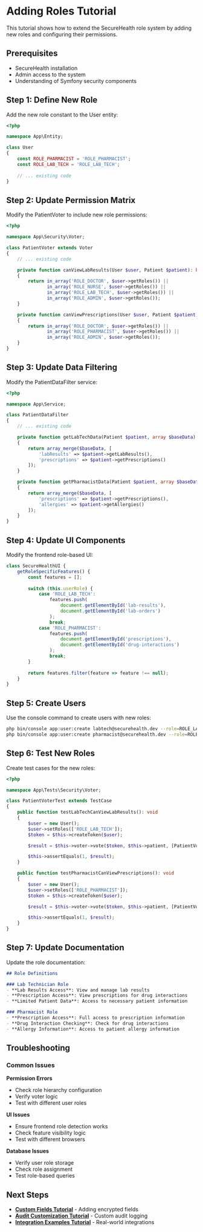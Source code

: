 # Adding Roles Tutorial

This tutorial shows how to extend the SecureHealth role system by adding new roles and configuring their permissions.

## Prerequisites

- SecureHealth installation
- Admin access to the system
- Understanding of Symfony security components

## Step 1: Define New Role

Add the new role constant to the User entity:

```php
<?php

namespace App\Entity;

class User
{
    const ROLE_PHARMACIST = 'ROLE_PHARMACIST';
    const ROLE_LAB_TECH = 'ROLE_LAB_TECH';
    
    // ... existing code
}
```

## Step 2: Update Permission Matrix

Modify the PatientVoter to include new role permissions:

```php
<?php

namespace App\Security\Voter;

class PatientVoter extends Voter
{
    // ... existing code

    private function canViewLabResults(User $user, Patient $patient): bool
    {
        return in_array('ROLE_DOCTOR', $user->getRoles()) || 
               in_array('ROLE_NURSE', $user->getRoles()) ||
               in_array('ROLE_LAB_TECH', $user->getRoles()) ||
               in_array('ROLE_ADMIN', $user->getRoles());
    }

    private function canViewPrescriptions(User $user, Patient $patient): bool
    {
        return in_array('ROLE_DOCTOR', $user->getRoles()) || 
               in_array('ROLE_PHARMACIST', $user->getRoles()) ||
               in_array('ROLE_ADMIN', $user->getRoles());
    }
}
```

## Step 3: Update Data Filtering

Modify the PatientDataFilter service:

```php
<?php

namespace App\Service;

class PatientDataFilter
{
    // ... existing code

    private function getLabTechData(Patient $patient, array $baseData): array
    {
        return array_merge($baseData, [
            'labResults' => $patient->getLabResults(),
            'prescriptions' => $patient->getPrescriptions()
        ]);
    }

    private function getPharmacistData(Patient $patient, array $baseData): array
    {
        return array_merge($baseData, [
            'prescriptions' => $patient->getPrescriptions(),
            'allergies' => $patient->getAllergies()
        ]);
    }
}
```

## Step 4: Update UI Components

Modify the frontend role-based UI:

```javascript
class SecureHealthUI {
    getRoleSpecificFeatures() {
        const features = [];
        
        switch (this.userRole) {
            case 'ROLE_LAB_TECH':
                features.push(
                    document.getElementById('lab-results'),
                    document.getElementById('lab-orders')
                );
                break;
            case 'ROLE_PHARMACIST':
                features.push(
                    document.getElementById('prescriptions'),
                    document.getElementById('drug-interactions')
                );
                break;
        }
        
        return features.filter(feature => feature !== null);
    }
}
```

## Step 5: Create Users

Use the console command to create users with new roles:

```bash
php bin/console app:user:create labtech@securehealth.dev --role=ROLE_LAB_TECH --password=labtech123
php bin/console app:user:create pharmacist@securehealth.dev --role=ROLE_PHARMACIST --password=pharmacist123
```

## Step 6: Test New Roles

Create test cases for the new roles:

```php
<?php

namespace App\Tests\Security\Voter;

class PatientVoterTest extends TestCase
{
    public function testLabTechCanViewLabResults(): void
    {
        $user = new User();
        $user->setRoles(['ROLE_LAB_TECH']);
        $token = $this->createToken($user);

        $result = $this->voter->vote($token, $this->patient, [PatientVoter::VIEW_LAB_RESULTS]);

        $this->assertEquals(1, $result);
    }

    public function testPharmacistCanViewPrescriptions(): void
    {
        $user = new User();
        $user->setRoles(['ROLE_PHARMACIST']);
        $token = $this->createToken($user);

        $result = $this->voter->vote($token, $this->patient, [PatientVoter::VIEW_PRESCRIPTIONS]);

        $this->assertEquals(1, $result);
    }
}
```

## Step 7: Update Documentation

Update the role documentation:

```markdown
## Role Definitions

### Lab Technician Role
- **Lab Results Access**: View and manage lab results
- **Prescription Access**: View prescriptions for drug interactions
- **Limited Patient Data**: Access to necessary patient information

### Pharmacist Role
- **Prescription Access**: Full access to prescription information
- **Drug Interaction Checking**: Check for drug interactions
- **Allergy Information**: Access to patient allergy information
```

## Troubleshooting

### Common Issues

**Permission Errors**
- Check role hierarchy configuration
- Verify voter logic
- Test with different user roles

**UI Issues**
- Ensure frontend role detection works
- Check feature visibility logic
- Test with different browsers

**Database Issues**
- Verify user role storage
- Check role assignment
- Test role-based queries

## Next Steps

- **[Custom Fields Tutorial](/docs/tutorials/custom-fields)** - Adding encrypted fields
- **[Audit Customization Tutorial](/docs/tutorials/audit-customization)** - Custom audit logging
- **[Integration Examples Tutorial](/docs/tutorials/integration-examples)** - Real-world integrations
